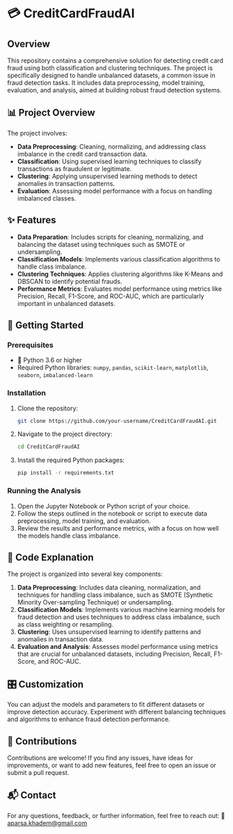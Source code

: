 # 💳 CreditCardFraudAI

## Overview
This repository contains a comprehensive solution for detecting credit card fraud using both classification and clustering techniques. The project is specifically designed to handle unbalanced datasets, a common issue in fraud detection tasks. It includes data preprocessing, model training, evaluation, and analysis, aimed at building robust fraud detection systems.

## 📊 Project Overview
The project involves:
- **Data Preprocessing**: Cleaning, normalizing, and addressing class imbalance in the credit card transaction data.
- **Classification**: Using supervised learning techniques to classify transactions as fraudulent or legitimate.
- **Clustering**: Applying unsupervised learning methods to detect anomalies in transaction patterns.
- **Evaluation**: Assessing model performance with a focus on handling imbalanced classes.

## ✨ Features
- **Data Preparation**: Includes scripts for cleaning, normalizing, and balancing the dataset using techniques such as SMOTE or undersampling.
- **Classification Models**: Implements various classification algorithms to handle class imbalance.
- **Clustering Techniques**: Applies clustering algorithms like K-Means and DBSCAN to identify potential frauds.
- **Performance Metrics**: Evaluates model performance using metrics like Precision, Recall, F1-Score, and ROC-AUC, which are particularly important in unbalanced datasets.

## 🚀 Getting Started

### Prerequisites
- 🐍 Python 3.6 or higher
- Required Python libraries: `numpy`, `pandas`, `scikit-learn`, `matplotlib`, `seaborn`, `imbalanced-learn`

### Installation
1. Clone the repository:
    ```bash
    git clone https://github.com/your-username/CreditCardFraudAI.git
    ```
2. Navigate to the project directory:
    ```bash
    cd CreditCardFraudAI
    ```
3. Install the required Python packages:
    ```bash
    pip install -r requirements.txt
    ```

### Running the Analysis
1. Open the Jupyter Notebook or Python script of your choice.
2. Follow the steps outlined in the notebook or script to execute data preprocessing, model training, and evaluation.
3. Review the results and performance metrics, with a focus on how well the models handle class imbalance.

## 🧠 Code Explanation
The project is organized into several key components:
1. **Data Preprocessing**: Includes data cleaning, normalization, and techniques for handling class imbalance, such as SMOTE (Synthetic Minority Over-sampling Technique) or undersampling.
2. **Classification Models**: Implements various machine learning models for fraud detection and uses techniques to address class imbalance, such as class weighting or resampling.
3. **Clustering**: Uses unsupervised learning to identify patterns and anomalies in transaction data.
4. **Evaluation and Analysis**: Assesses model performance using metrics that are crucial for unbalanced datasets, including Precision, Recall, F1-Score, and ROC-AUC.

## 🎛️ Customization
You can adjust the models and parameters to fit different datasets or improve detection accuracy. Experiment with different balancing techniques and algorithms to enhance fraud detection performance.

## 🤝 Contributions
Contributions are welcome! If you find any issues, have ideas for improvements, or want to add new features, feel free to open an issue or submit a pull request.


## 📬 Contact
For any questions, feedback, or further information, feel free to reach out: 
📧 [aparsa.khadem@gmail.com](mailto:aparsa.khadem@gmail.com)
